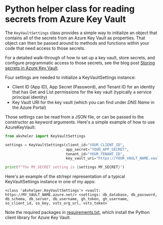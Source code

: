 # Python helper class for reading secrets from Azure Key Vault

The ```KeyVaultSettings``` class provides a simple way to initialize an object that contains all of the secrets from an Azure Key Vault as properties. That object can then be passed around to methods and functions within your code that need access to those secrets.

For a detailed walk-through of how to set up a key vault, store secrets, and configure programmatic access to those secrets, see the blog post [Storing secrets in Azure Key Vault](https://www.dougmahugh.com/azure-key-vault/).

Four settings are needed to initialize a KeyVaultSettings instance:

* Client ID (App ID), App Secret (Password), and Tenant ID for an identity that has Get and List permissions for the key vault (typically a service principal identity)
* Key Vault URI for the key vault (which you can find under _DNS Name_ in the Azure Portal)

Those settings can be read from a JSON file, or can be passed to the constructor as keyword arguments. Here's a simple example of how to use AzureKeyVault:

```python
from akvheler import KeyVaultSettings

settings = KeyVaultSettings(client_id="YOUR_CLIENT_ID",
                            app_secret="YOUR_APP_SECRET",
                            tenant_id="YOUR_TENANT_ID",
                            key_vault_uri="https://YOUR_VAULT_NAME.vault.azure.net/")

print(f"The MY_SECRET setting is {settings.MY_SECRET}")
```

Here's an example of the str/repr representation of a typical KeyVaultSettings instance in one of my apps:

```
<class 'akvhelper.KeyVaultSettings'> <vault: https://MY_VAULT_NAME.azure.net/> <settings: db_database, db_password, db_schema, db_server, db_username, gh_token, gh_username, so_client_id, so_key, vsts_org_url, vsts_token>
```

Note the required packages in [requirements.txt](https://github.com/dmahugh/azure-key-vault/blob/master/requirements.txt), which install the Python client library for Azure Key Vault.
